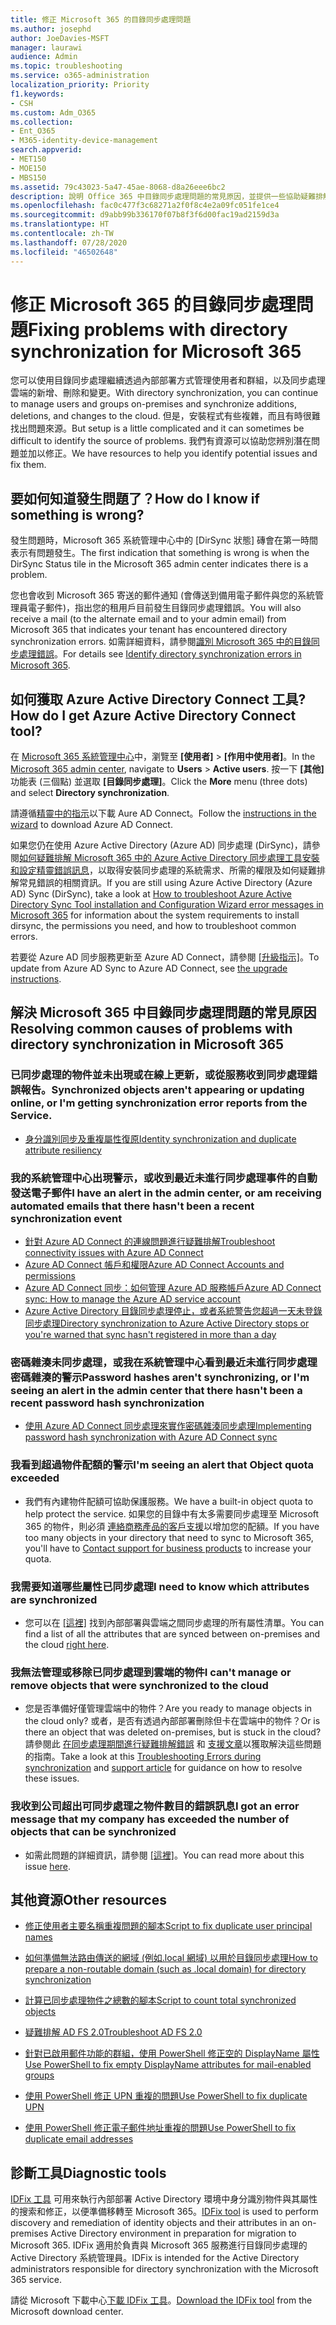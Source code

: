 ```yaml
---
title: 修正 Microsoft 365 的目錄同步處理問題
ms.author: josephd
author: JoeDavies-MSFT
manager: laurawi
audience: Admin
ms.topic: troubleshooting
ms.service: o365-administration
localization_priority: Priority
f1.keywords:
- CSH
ms.custom: Adm_O365
ms.collection:
- Ent_O365
- M365-identity-device-management
search.appverid:
- MET150
- MOE150
- MBS150
ms.assetid: 79c43023-5a47-45ae-8068-d8a26eee6bc2
description: 說明 Office 365 中目錄同步處理問題的常見原因，並提供一些協助疑難排解並解決問題的方法。
ms.openlocfilehash: fac0c477f3c68271a2f0f8c4e2a09fc051fe1ce4
ms.sourcegitcommit: d9abb99b336170f07b8f3f6d00fac19ad2159d3a
ms.translationtype: HT
ms.contentlocale: zh-TW
ms.lasthandoff: 07/28/2020
ms.locfileid: "46502648"
---
```

# <a name="fixing-problems-with-directory-synchronization-for-microsoft-365"></a><span data-ttu-id="10e20-103">修正 Microsoft 365 的目錄同步處理問題</span><span class="sxs-lookup"><span data-stu-id="10e20-103">Fixing problems with directory synchronization for Microsoft 365</span></span>

<span data-ttu-id="10e20-104">您可以使用目錄同步處理繼續透過內部部署方式管理使用者和群組，以及同步處理雲端的新增、刪除和變更。</span><span class="sxs-lookup"><span data-stu-id="10e20-104">With directory synchronization, you can continue to manage users and groups on-premises and synchronize additions, deletions, and changes to the cloud.</span></span> <span data-ttu-id="10e20-105">但是，安裝程式有些複雜，而且有時很難找出問題來源。</span><span class="sxs-lookup"><span data-stu-id="10e20-105">But setup is a little complicated and it can sometimes be difficult to identify the source of problems.</span></span> <span data-ttu-id="10e20-106">我們有資源可以協助您辨別潛在問題並加以修正。</span><span class="sxs-lookup"><span data-stu-id="10e20-106">We have resources to help you identify potential issues and fix them.</span></span>
  
## <a name="how-do-i-know-if-something-is-wrong"></a><span data-ttu-id="10e20-107">要如何知道發生問題了？</span><span class="sxs-lookup"><span data-stu-id="10e20-107">How do I know if something is wrong?</span></span>

<span data-ttu-id="10e20-108">發生問題時，Microsoft 365 系統管理中心中的 [DirSync 狀態] 磚會在第一時間表示有問題發生。</span><span class="sxs-lookup"><span data-stu-id="10e20-108">The first indication that something is wrong is when the DirSync Status tile in the Microsoft 365 admin center indicates there is a problem.</span></span>
  
<span data-ttu-id="10e20-109">您也會收到 Microsoft 365 寄送的郵件通知 (會傳送到備用電子郵件與您的系統管理員電子郵件)，指出您的租用戶目前發生目錄同步處理錯誤。</span><span class="sxs-lookup"><span data-stu-id="10e20-109">You will also receive a mail (to the alternate email and to your admin email) from Microsoft 365 that indicates your tenant has encountered directory synchronization errors.</span></span> <span data-ttu-id="10e20-110">如需詳細資料，請參閱[識別 Microsoft 365 中的目錄同步處理錯誤](identify-directory-synchronization-errors.md)。</span><span class="sxs-lookup"><span data-stu-id="10e20-110">For details see [Identify directory synchronization errors in Microsoft 365](identify-directory-synchronization-errors.md).</span></span>
  
## <a name="how-do-i-get-azure-active-directory-connect-tool"></a><span data-ttu-id="10e20-111">如何獲取 Azure Active Directory Connect 工具?</span><span class="sxs-lookup"><span data-stu-id="10e20-111">How do I get Azure Active Directory Connect tool?</span></span>

<span data-ttu-id="10e20-112">在 [Microsoft 365 系統管理中心](https://admin.microsoft.com)中，瀏覽至 **[使用者]** \> **[作用中使用者]**。</span><span class="sxs-lookup"><span data-stu-id="10e20-112">In the [Microsoft 365 admin center](https://admin.microsoft.com), navigate to **Users** \> **Active users**.</span></span> <span data-ttu-id="10e20-113">按一下 **[其他]** 功能表 (三個點) 並選取 **[目錄同步處理]**。</span><span class="sxs-lookup"><span data-stu-id="10e20-113">Click the **More** menu (three dots) and select **Directory synchronization**.</span></span> 
  
<span data-ttu-id="10e20-114">請遵循[精靈中的指示](set-up-directory-synchronization.md)以下載 Aure AD Connect。</span><span class="sxs-lookup"><span data-stu-id="10e20-114">Follow the [instructions in the wizard](set-up-directory-synchronization.md) to download Azure AD Connect.</span></span> 
  
<span data-ttu-id="10e20-115">如果您仍在使用 Azure Active Directory (Azure AD) 同步處理 (DirSync)，請參閱[如何疑難排解 Microsoft 365 中的 Azure Active Directory 同步處理工具安裝和設定精靈錯誤訊息](https://go.microsoft.com/fwlink/p/?LinkId=396717)，以取得安裝同步處理的系統需求、所需的權限及如何疑難排解常見錯誤的相關資訊。</span><span class="sxs-lookup"><span data-stu-id="10e20-115">If you are still using Azure Active Directory (Azure AD) Sync (DirSync), take a look at [How to troubleshoot Azure Active Directory Sync Tool installation and Configuration Wizard error messages in Microsoft 365](https://go.microsoft.com/fwlink/p/?LinkId=396717) for information about the system requirements to install dirsync, the permissions you need, and how to troubleshoot common errors.</span></span> 
  
<span data-ttu-id="10e20-116">若要從 Azure AD 同步服務更新至 Azure AD Connect，請參閱 [[升級指示]](https://go.microsoft.com/fwlink/p/?LinkId=733240)。</span><span class="sxs-lookup"><span data-stu-id="10e20-116">To update from Azure AD Sync to Azure AD Connect, see [the upgrade instructions](https://go.microsoft.com/fwlink/p/?LinkId=733240).</span></span>
  
## <a name="resolving-common-causes-of-problems-with-directory-synchronization-in-microsoft-365"></a><span data-ttu-id="10e20-117">解決 Microsoft 365 中目錄同步處理問題的常見原因</span><span class="sxs-lookup"><span data-stu-id="10e20-117">Resolving common causes of problems with directory synchronization in Microsoft 365</span></span>

### <a name="synchronized-objects-arent-appearing-or-updating-online-or-im-getting-synchronization-error-reports-from-the-service"></a><span data-ttu-id="10e20-118">已同步處理的物件並未出現或在線上更新，或從服務收到同步處理錯誤報告。</span><span class="sxs-lookup"><span data-stu-id="10e20-118">Synchronized objects aren't appearing or updating online, or I'm getting synchronization error reports from the Service.</span></span>

- [<span data-ttu-id="10e20-119">身分識別同步及重複屬性復原</span><span class="sxs-lookup"><span data-stu-id="10e20-119">Identity synchronization and duplicate attribute resiliency</span></span>](https://docs.microsoft.com/azure/active-directory/hybrid/how-to-connect-syncservice-duplicate-attribute-resiliency)

### <a name="i-have-an-alert-in-the-admin-center-or-am-receiving-automated-emails-that-there-hasnt-been-a-recent-synchronization-event"></a><span data-ttu-id="10e20-120">我的系統管理中心出現警示，或收到最近未進行同步處理事件的自動發送電子郵件</span><span class="sxs-lookup"><span data-stu-id="10e20-120">I have an alert in the admin center, or am receiving automated emails that there hasn't been a recent synchronization event</span></span>
- [<span data-ttu-id="10e20-121">針對 Azure AD Connect 的連線問題進行疑難排解</span><span class="sxs-lookup"><span data-stu-id="10e20-121">Troubleshoot connectivity issues with Azure AD Connect</span></span>](https://docs.microsoft.com/azure/active-directory/hybrid/tshoot-connect-connectivity)
- [<span data-ttu-id="10e20-122">Azure AD Connect 帳戶和權限</span><span class="sxs-lookup"><span data-stu-id="10e20-122">Azure AD Connect Accounts and permissions</span></span>](https://go.microsoft.com/fwlink/p/?LinkId=820598)
- [<span data-ttu-id="10e20-123">Azure AD Connect 同步：如何管理 Azure AD 服務帳戶</span><span class="sxs-lookup"><span data-stu-id="10e20-123">Azure AD Connect sync: How to manage the Azure AD service account</span></span>](https://docs.microsoft.com/azure/active-directory/hybrid/how-to-connect-azureadaccount)
- [<span data-ttu-id="10e20-124">Azure Active Directory 目錄同步處理停止，或者系統警告您超過一天未登錄同步處理</span><span class="sxs-lookup"><span data-stu-id="10e20-124">Directory synchronization to Azure Active Directory stops or you're warned that sync hasn't registered in more than a day</span></span>](https://support.microsoft.com/help/2882421/directory-synchronization-to-azure-active-directory-stops-or-you-re-warned-that-sync-hasn-t-registered-in-more-than-a-day)

### <a name="password-hashes-arent-synchronizing-or-im-seeing-an-alert-in-the-admin-center-that-there-hasnt-been-a-recent-password-hash-synchronization"></a><span data-ttu-id="10e20-125">密碼雜湊未同步處理，或我在系統管理中心看到最近未進行同步處理密碼雜湊的警示</span><span class="sxs-lookup"><span data-stu-id="10e20-125">Password hashes aren't synchronizing, or I'm seeing an alert in the admin center that there hasn't been a recent password hash synchronization</span></span>
- [<span data-ttu-id="10e20-126">使用 Azure AD Connect 同步處理來實作密碼雜湊同步處理</span><span class="sxs-lookup"><span data-stu-id="10e20-126">Implementing password hash synchronization with Azure AD Connect sync</span></span>](https://docs.microsoft.com/azure/active-directory/hybrid/how-to-connect-password-hash-synchronization)

### <a name="im-seeing-an-alert-that-object-quota-exceeded"></a><span data-ttu-id="10e20-127">我看到超過物件配額的警示</span><span class="sxs-lookup"><span data-stu-id="10e20-127">I'm seeing an alert that Object quota exceeded</span></span>
- <span data-ttu-id="10e20-128">我們有內建物件配額可協助保護服務。</span><span class="sxs-lookup"><span data-stu-id="10e20-128">We have a built-in object quota to help protect the service.</span></span> <span data-ttu-id="10e20-129">如果您的目錄中有太多需要同步處理至 Microsoft 365 的物件，則必須 [連絡商務產品的客戶支援](https://support.office.com/article/32a17ca7-6fa0-4870-8a8d-e25ba4ccfd4b)以增加您的配額。</span><span class="sxs-lookup"><span data-stu-id="10e20-129">If you have too many objects in your directory that need to sync to Microsoft 365, you'll have to [Contact support for business products](https://support.office.com/article/32a17ca7-6fa0-4870-8a8d-e25ba4ccfd4b) to increase your quota.</span></span>

### <a name="i-need-to-know-which-attributes-are-synchronized"></a><span data-ttu-id="10e20-130">我需要知道哪些屬性已同步處理</span><span class="sxs-lookup"><span data-stu-id="10e20-130">I need to know which attributes are synchronized</span></span>
- <span data-ttu-id="10e20-131">您可以在 [[這裡]](https://go.microsoft.com/fwlink/p/?LinkId=396719) 找到內部部署與雲端之間同步處理的所有屬性清單。</span><span class="sxs-lookup"><span data-stu-id="10e20-131">You can find a list of all the attributes that are synced between on-premises and the cloud [right here](https://go.microsoft.com/fwlink/p/?LinkId=396719).</span></span>

### <a name="i-cant-manage-or-remove-objects-that-were-synchronized-to-the-cloud"></a><span data-ttu-id="10e20-132">我無法管理或移除已同步處理到雲端的物件</span><span class="sxs-lookup"><span data-stu-id="10e20-132">I can't manage or remove objects that were synchronized to the cloud</span></span>
- <span data-ttu-id="10e20-133">您是否準備好僅管理雲端中的物件？</span><span class="sxs-lookup"><span data-stu-id="10e20-133">Are you ready to manage objects in the cloud only?</span></span> <span data-ttu-id="10e20-134">或者，是否有透過內部部署刪除但卡在雲端中的物件？</span><span class="sxs-lookup"><span data-stu-id="10e20-134">Or is there an object that was deleted on-premises, but is stuck in the cloud?</span></span> <span data-ttu-id="10e20-135">請參閱此 [在同步處理期間進行疑難排解錯誤](https://go.microsoft.com/fwlink/p/?linkid=842044) 和 [支援文章](https://go.microsoft.com/fwlink/p/?LinkId=396720)以獲取解決這些問題的指南。</span><span class="sxs-lookup"><span data-stu-id="10e20-135">Take a look at this [Troubleshooting Errors during synchronization](https://go.microsoft.com/fwlink/p/?linkid=842044) and [support article](https://go.microsoft.com/fwlink/p/?LinkId=396720) for guidance on how to resolve these issues.</span></span>

### <a name="i-got-an-error-message-that-my-company-has-exceeded-the-number-of-objects-that-can-be-synchronized"></a><span data-ttu-id="10e20-136">我收到公司超出可同步處理之物件數目的錯誤訊息</span><span class="sxs-lookup"><span data-stu-id="10e20-136">I got an error message that my company has exceeded the number of objects that can be synchronized</span></span>
- <span data-ttu-id="10e20-137">如需此問題的詳細資訊，請參閱 [[這裡]](https://go.microsoft.com/fwlink/p/?LinkId=396721)。</span><span class="sxs-lookup"><span data-stu-id="10e20-137">You can read more about this issue [here](https://go.microsoft.com/fwlink/p/?LinkId=396721).</span></span>
   
## <a name="other-resources"></a><span data-ttu-id="10e20-138">其他資源</span><span class="sxs-lookup"><span data-stu-id="10e20-138">Other resources</span></span>

- [<span data-ttu-id="10e20-139">修正使用者主要名稱重複問題的腳本</span><span class="sxs-lookup"><span data-stu-id="10e20-139">Script to fix duplicate user principal names</span></span>](https://go.microsoft.com/fwlink/p/?LinkId=396725)
    
- [<span data-ttu-id="10e20-140">如何準備無法路由傳送的網域 (例如.local 網域) 以用於目錄同步處理</span><span class="sxs-lookup"><span data-stu-id="10e20-140">How to prepare a non-routable domain (such as .local domain) for directory synchronization</span></span>](prepare-a-non-routable-domain-for-directory-synchronization.md)
    
- [<span data-ttu-id="10e20-141">計算已同步處理物件之總數的腳本</span><span class="sxs-lookup"><span data-stu-id="10e20-141">Script to count total synchronized objects</span></span>](https://go.microsoft.com/fwlink/p/?LinkId=396726)
    
- [<span data-ttu-id="10e20-142">疑難排解 AD FS 2.0</span><span class="sxs-lookup"><span data-stu-id="10e20-142">Troubleshoot AD FS 2.0</span></span>](https://go.microsoft.com/fwlink/p/?LinkId=396727)
    
- [<span data-ttu-id="10e20-143">針對已啟用郵件功能的群組，使用 PowerShell 修正空的 DisplayName 屬性</span><span class="sxs-lookup"><span data-stu-id="10e20-143">Use PowerShell to fix empty DisplayName attributes for mail-enabled groups</span></span>](https://go.microsoft.com/fwlink/p/?LinkId=396728)
    
- [<span data-ttu-id="10e20-144">使用 PowerShell 修正 UPN 重複的問題</span><span class="sxs-lookup"><span data-stu-id="10e20-144">Use PowerShell to fix duplicate UPN</span></span>](https://go.microsoft.com/fwlink/p/?LinkId=396730)
    
- [<span data-ttu-id="10e20-145">使用 PowerShell 修正電子郵件地址重複的問題</span><span class="sxs-lookup"><span data-stu-id="10e20-145">Use PowerShell to fix duplicate email addresses</span></span>](https://go.microsoft.com/fwlink/p/?LinkId=396731)
    
## <a name="diagnostic-tools"></a><span data-ttu-id="10e20-146">診斷工具</span><span class="sxs-lookup"><span data-stu-id="10e20-146">Diagnostic tools</span></span>

<span data-ttu-id="10e20-147">[IDFix 工具](prepare-directory-attributes-for-synch-with-idfix.md) 可用來執行內部部署 Active Directory 環境中身分識別物件與其屬性的搜索和修正，以便準備移轉至 Microsoft 365。</span><span class="sxs-lookup"><span data-stu-id="10e20-147">[IDFix tool](prepare-directory-attributes-for-synch-with-idfix.md) is used to perform discovery and remediation of identity objects and their attributes in an on-premises Active Directory environment in preparation for migration to Microsoft 365.</span></span> <span data-ttu-id="10e20-148">IDFix 適用於負責與 Microsoft 365 服務進行目錄同步處理的 Active Directory 系統管理員。</span><span class="sxs-lookup"><span data-stu-id="10e20-148">IDFix is intended for the Active Directory administrators responsible for directory synchronization with the Microsoft 365 service.</span></span> 

<span data-ttu-id="10e20-149">請從 Microsoft 下載中心[下載 IDFix 工具](https://go.microsoft.com/fwlink/p/?LinkId=396718)。</span><span class="sxs-lookup"><span data-stu-id="10e20-149">[Download the IDFix tool](https://go.microsoft.com/fwlink/p/?LinkId=396718) from the Microsoft download center.</span></span>

